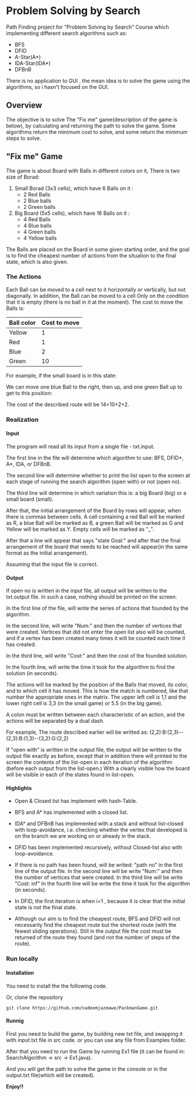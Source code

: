 # Problem Solving by Search

Path Finding project for "Problem Solving by Search" Course which implementing different search algorithms such as:
* BFS
* DFID
* A-Star(A*)
* IDA-Star(IDA*)
* DFBnB

There is no application to GUI , the mean idea is to solve the game using the algorithms, so i hasn't focused on the GUI.

## Overview
The objective is to solve The "Fix me" game(description of the game is below), by calculating and returning the path to solve the game.
Some algorithms return the minimum cost to solve, and some return the minimum steps to solve.


## "Fix me" Game

The game is about Board with Balls in different colors on it, There is two size of Borad:
1. Small Borad (3x3 cells), which have 6 Balls on it :
	* 2 Red Balls
	* 2 Blue balls
	* 2 Green balls
2. Big Board (5x5 cells), which have 16 Balls on it :
	* 4 Red Balls
	* 4 Blue balls
	* 4 Green balls
	* 4 Yellow balls 

The Balls are placed on the Board in some given starting order, and the goal is to find the cheapest number of actions from the situation to the final state, which is also given.

### The Actions
Each Ball can be moved to a cell next to it horizontally or vertically, but not diagonally. In addition, the Ball can be moved to a cell Only on the condition that it is empty (there is no ball in it at the moment). The cost to move the Balls is:

| Ball color  | Cost to move |
| ------------- | ------------- |
| Yellow  | 1  |
| Red | 1 |
| Blue | 2  |
| Green  | 10  |


For example, if the small board is in this state:


We can move one blue Ball to the right, then up, and one green Ball up to get to this position:


The cost of the described route will be 14=10+2+2.



### Realization
#### Input
The program will read all its input from a single file - txt.input. 

The first line in the file will determine which algorithm to use: BFS, DFID*, A*, IDA, or DFBnB. 


The second line will determine whether to print the list open to the screen at each stage of running the search algorithm (open with) or not (open no).

The third line will determine in which variation this is: a big Board (big) or a small board (small). 

After that, the initial arrangement of the Board by rows will appear, when there is commas between cells.
A cell containing a red Ball will be marked as R, a blue Ball will be marked as B, a green Ball will be marked as G and Yellow will be marked as Y. 
Empty cells will be marked as "_".

After that a line will appear that says "state Goal:" and after that the final arrangement of the board that needs to be reached will appear(in the same format as the initial arrangement). 

Assuming that the input file is correct.



#### Output
If open no is written in the input file, all output will be written to the txt.output file. In such a case, nothing should be printed on the screen. 

In the first line of the file, will write the series of actions that founded by the algorithm. 

In the second line, will write "Num:" and then the number of vertices that were created. Vertices that did not enter the open list also will be counted, and if a vertex has been created many times it will be counted each time it has created. 

In the third line, will write "Cost:" and then the cost of the founded solution.

In the fourth line, will write the time it took for the algorithm to find the solution (in seconds).

The actions will be marked by the position of the Balls that moved, its color, and to which cell it has moved. This is how the match is numbered, like that number the appropriate ones in the matrix. The upper left cell is 1,1 and the lower right cell is 3,3 (in the small game) or 5.5 (in the big game).

A colon must be written between each characteristic of an action, and the actions will be separated by a dual dash.

For example, The route described earlier will be writted as:
(2,2):B:(2,3)--(2,3):B:(1,3)--(3,2):G:(2,2)

If "open with" is written in the output file, the output will be written to the output file exactly as before, except that in addition there will printed to the screen the contents of the list-open in each iteration of the algorithm (before each output from the list-open.)
With a clearly visible how the board will be visible in each of the states found in list-open.


#### Highlights
* Open & Closed list has implement with hash-Table.

* BFS and A* has implemented with a closed list.

* IDA* and DFBnB has implemented with a stack and without list-closed with loop-avoidance, i.e. checking whether the vertex that developed is on the branch we are working on or already in the stack.

* DFID has been implemented recursively, without Closed-list also with loop-avoidance.

* If there is no path has been found, will be writed: 
	"path no" in the first line of the output file.
	In the second line will be write "Num:" and then the number of vertices that were created. 
	In the third line will be write "Cost: inf"
	In the fourth line will be write the time it took for the algorithm (in seconds).

* In DFID, the first iteration is when i=1 , because it is clear that the initial state is not the final state.

* Although our aim is to find the cheapest route, BFS and DFID will not necessarily find the cheapest route but the shortest route (with the fewest sliding operations). Still in the output file the cost must be returned of the route they found (and not the number of steps of the route).




### Run locally

#### Installation

You need to install the the following code.

Or, clone the repository 
``` 
git clone https://github.com/nadeemjazmawe/PackmanGame.git
```

#### Runnig

First you need to build the game, by building new txt file, and swapping it with input.txt file in src code. or you can use any file from Examples folder.

After that you need to run the Game by running Ex1 file (it can be found in: SearchAlgorithm -> src -> Ex1.java).

And you will get the path to solve the game in the console or in the output.txt file(which will be created).



**Enjoy!!**


